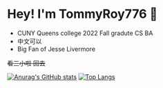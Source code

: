 # Hey! I'm TommyRoy776 👋
- CUNY Queens college 2022 Fall gradute CS BA
- 中文可以
- Big Fan of Jesse Livermore

~~看三小啦 回去~~ 

[![Anurag's GitHub stats](https://github-readme-stats.vercel.app/api?username=TommyRoy776&count_private=true&show_icons=true&theme=dark)](https://github.com/anuraghazra/github-readme-stats)
[![Top Langs](https://github-readme-stats.vercel.app/api/top-langs/?username=TommyRoy776&layout=compact)](https://github.com/anuraghazra/github-readme-stats)

